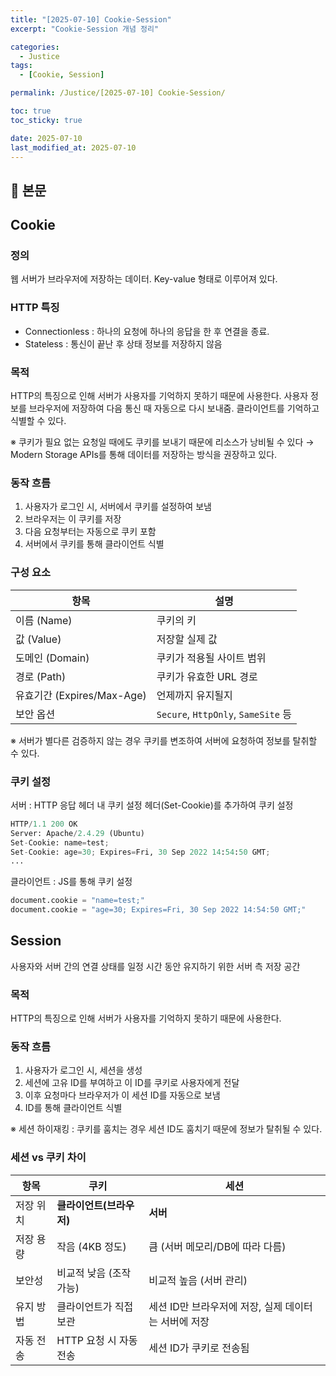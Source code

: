 ```yaml
---
title: "[2025-07-10] Cookie-Session"
excerpt: "Cookie-Session 개념 정리"

categories:
  - Justice
tags:
  - [Cookie, Session]

permalink: /Justice/[2025-07-10] Cookie-Session/

toc: true
toc_sticky: true

date: 2025-07-10
last_modified_at: 2025-07-10
---
```


## 🦥 본문

## Cookie

### 정의

웹 서버가 브라우저에 저장하는 데이터. Key-value 형태로 이루어져 있다.

### HTTP 특징

- Connectionless : 하나의 요청에 하나의 응답을 한 후 연결을 종료.
- Stateless : 통신이 끝난 후 상태 정보를 저장하지 않음

### 목적

HTTP의 특징으로 인해 서버가 사용자를 기억하지 못하기 때문에 사용한다. 사용자 정보를 브라우저에 저장하여 다음 통신 때 자동으로 다시 보내줌. 클라이언트를 기억하고 식별할 수 있다.

※ 쿠키가 필요 없는 요청일 때에도 쿠키를 보내기 때문에 리소스가 낭비될 수 있다 → Modern Storage APIs를 통해 데이터를 저장하는 방식을 권장하고 있다.

### 동작 흐름

1. 사용자가 로그인 시, 서버에서 쿠키를 설정하여 보냄
2. 브라우저는 이 쿠키를 저장
3. 다음 요청부터는 자동으로 쿠키 포함
4. 서버에서 쿠키를 통해 클라이언트 식별

### 구성 요소

| 항목 | 설명 |
| --- | --- |
| 이름 (Name) | 쿠키의 키 |
| 값 (Value) | 저장할 실제 값 |
| 도메인 (Domain) | 쿠키가 적용될 사이트 범위 |
| 경로 (Path) | 쿠키가 유효한 URL 경로 |
| 유효기간 (Expires/Max-Age) | 언제까지 유지될지 |
| 보안 옵션 | `Secure`, `HttpOnly`, `SameSite` 등 |

※ 서버가 별다른 검증하지 않는 경우 쿠키를 변조하여 서버에 요청하여 정보를 탈취할 수 있다.

### 쿠키 설정

서버 : HTTP 응답 헤더 내 쿠키 설정 헤더(Set-Cookie)를 추가하여 쿠키 설정

```python
HTTP/1.1 200 OK
Server: Apache/2.4.29 (Ubuntu)
Set-Cookie: name=test;
Set-Cookie: age=30; Expires=Fri, 30 Sep 2022 14:54:50 GMT;
...
```

클라이언트 : JS를 통해 쿠키 설정

```python
document.cookie = "name=test;"
document.cookie = "age=30; Expires=Fri, 30 Sep 2022 14:54:50 GMT;"
```

## Session

사용자와 서버 간의 연결 상태를 일정 시간 동안 유지하기 위한 서버 측 저장 공간 

### 목적

HTTP의 특징으로 인해 서버가 사용자를 기억하지 못하기 때문에 사용한다. 

### 동작 흐름

1. 사용자가 로그인 시, 세션을 생성
2. 세션에 고유 ID를 부여하고 이 ID를 쿠키로 사용자에게 전달
3. 이후 요청마다 브라우저가 이 세션 ID를 자동으로 보냄 
4. ID를 통해 클라이언트 식별

※ 세션 하이재킹 : 쿠키를 훔치는 경우 세션 ID도 훔치기 때문에 정보가 탈취될 수 있다.

### 세션 vs 쿠키 차이

| 항목 | 쿠키 | 세션 |
| --- | --- | --- |
| 저장 위치 | **클라이언트(브라우저)** | **서버** |
| 저장 용량 | 작음 (4KB 정도) | 큼 (서버 메모리/DB에 따라 다름) |
| 보안성 | 비교적 낮음 (조작 가능) | 비교적 높음 (서버 관리) |
| 유지 방법 | 클라이언트가 직접 보관 | 세션 ID만 브라우저에 저장, 실제 데이터는 서버에 저장 |
| 자동 전송 | HTTP 요청 시 자동 전송 | 세션 ID가 쿠키로 전송됨 |